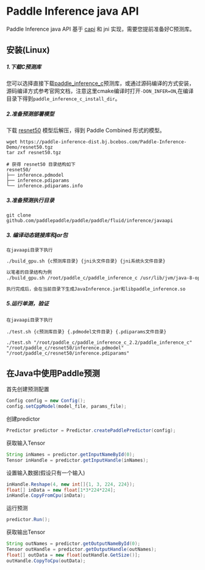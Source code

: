 # Paddle Inference java API

Paddle Inference java API 基于 [capi](../capi_exp) 和 jni 实现，需要您提前准备好C预测库。

## 安装(Linux)

##### 1.下载C预测库

您可以选择直接下载[paddle_inference_c](https://github.com/PaddlePaddle/Paddle-Inference-Demo/blob/master/docs/user_guides/download_lib.md)预测库，或通过源码编译的方式安装，源码编译方式参考官网文档，注意这里cmake编译时打开`-DON_INFER=ON`,在编译目录下得到`paddle_inference_c_install_dir`。

##### 2.准备预测部署模型

下载 [resnet50](https://paddle-inference-dist.bj.bcebos.com/Paddle-Inference-Demo/resnet50.tgz) 模型后解压，得到 Paddle Combined 形式的模型。

```
wget https://paddle-inference-dist.bj.bcebos.com/Paddle-Inference-Demo/resnet50.tgz
tar zxf resnet50.tgz

# 获得 resnet50 目录结构如下
resnet50/
├── inference.pdmodel
├── inference.pdiparams
└── inference.pdiparams.info
```

##### 3.准备预测执行目录

```
git clone github.com/paddlepaddle/paddle/paddle/fluid/inference/javaapi
```

##### 3. 编译动态链接库和jar包

```bash
在javaapi目录下执行

./build_gpu.sh {c预测库目录} {jni头文件目录} {jni系统头文件目录}

以笔者的目录结构为例
./build_gpu.sh /root/paddle_c/paddle_inference_c /usr/lib/jvm/java-8-openjdk-amd64/include /usr/lib/jvm/java-8-openjdk-amd64/include/linux

执行完成后，会在当前目录下生成JavaInference.jar和libpaddle_inference.so
```

##### 5.运行单测，验证

```
在javaapi目录下执行

./test.sh {c预测库目录} {.pdmodel文件目录} {.pdiparams文件目录}

./test.sh "/root/paddle_c/paddle_inference_c_2.2/paddle_inference_c"  "/root/paddle_c/resnet50/inference.pdmodel" "/root/paddle_c/resnet50/inference.pdiparams"
```

## 在Java中使用Paddle预测

首先创建预测配置
```java
Config config = new Config();
config.setCppModel(model_file, params_file);
```

创建predictor
```java
Predictor predictor = Predictor.createPaddlePredictor(config);
```

获取输入Tensor
```java
String inNames = predictor.getInputNameById(0);
Tensor inHandle = predictor.getInputHandle(inNames);
```

设置输入数据(假设只有一个输入)
```java
inHandle.Reshape(4, new int[]{1, 3, 224, 224});
float[] inData = new float[1*3*224*224];
inHandle.CopyFromCpu(inData);
```

运行预测
```java
predictor.Run();
```

获取输出Tensor
```java
String outNames = predictor.getOutputNameById(0);
Tensor outHandle = predictor.getOutputHandle(outNames);
float[] outData = new float[outHandle.GetSize()];
outHandle.CopyToCpu(outData);
```
